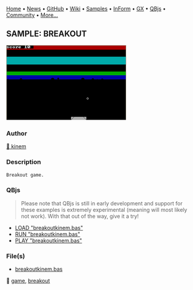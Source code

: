 [Home](https://qb64.com) • [News](../../news.md) • [GitHub](https://github.com/QB64Official/qb64) • [Wiki](https://github.com/QB64Official/qb64/wiki) • [Samples](../../samples.md) • [InForm](../../inform.md) • [GX](../../gx.md) • [QBjs](../../qbjs.md) • [Community](../../community.md) • [More...](../../more.md)

## SAMPLE: BREAKOUT

![breakout-kinem.png](img/breakout-kinem.png)

### Author

[🐝 kinem](../kinem.md) 

### Description

```text
Breakout game.
```

### QBjs

> Please note that QBjs is still in early development and support for these examples is extremely experimental (meaning will most likely not work). With that out of the way, give it a try!

* [LOAD "breakoutkinem.bas"](https://qbjs.org/index.html?src=https://qb64.com/samples/breakout/src/breakoutkinem.bas)
* [RUN "breakoutkinem.bas"](https://qbjs.org/index.html?mode=auto&src=https://qb64.com/samples/breakout/src/breakoutkinem.bas)
* [PLAY "breakoutkinem.bas"](https://qbjs.org/index.html?mode=play&src=https://qb64.com/samples/breakout/src/breakoutkinem.bas)

### File(s)

* [breakoutkinem.bas](src/breakoutkinem.bas)

🔗 [game](../game.md), [breakout](../breakout.md)
